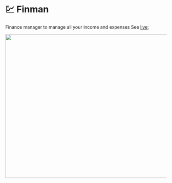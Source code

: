 # :chart: Finman

 Finance manager to manage all your income and expenses
 See [live](https://finman.now.sh);

 <img src="https://github.com/rutikwankhade/Finman/blob/master/icons/finman.png" width="900px" height="450">